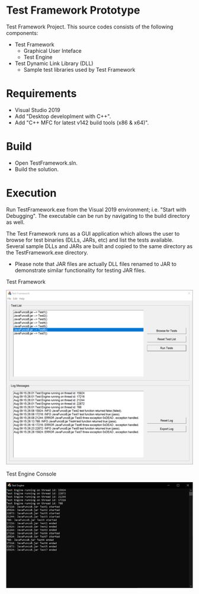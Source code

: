 # Test Framework Prototype
Test Framework Project. This source codes consists of the following components:

- Test Framework
    - Graphical User Inteface
    - Test Engine
- Test Dynamic Link Library (DLL)
    - Sample test libraries used by Test Framework

# Requirements
- Visual Studio 2019 
- Add "Desktop developlment with C++".
- Add "C++ MFC for latest v142 build tools (x86 & x64)".

# Build
- Open TestFramework.sln.
- Build the solution.

# Execution
Run TestFramework.exe from the Visual 2019 environment; i.e. "Start with Debugging". The executable can be run by navigating to the build directory as well.

The Test Framework runs as a GUI application which allows the user to browse for test binaries (DLLs, JARs, etc) and list the tests available. Several sample DLLs and JARs are built and copied to the same directory as the TestFramework.exe directory.

* Please note that JAR files are actually DLL files renamed to JAR to demonstrate similar functionality for testing JAR files.

Test Framework

![TestFramework](https://github.com/KodeFu/cse682/blob/master/TestFramework/TestFramework/framework.png)

Test Engine Console

![TestEngine](https://github.com/KodeFu/cse682/blob/master/TestFramework/TestFramework/testengine.png)